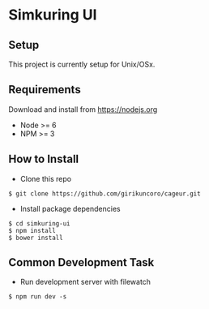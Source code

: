 # Simkuring UI


## Setup
This project is currently setup for Unix/OSx.

## Requirements
Download and install from https://nodejs.org
- Node >= 6
- NPM >= 3

## How to Install
- Clone this repo
```
$ git clone https://github.com/girikuncoro/cageur.git
```
- Install package dependencies
```
$ cd simkuring-ui
$ npm install
$ bower install
```

## Common Development Task
- Run development server with filewatch
```
$ npm run dev -s
```
